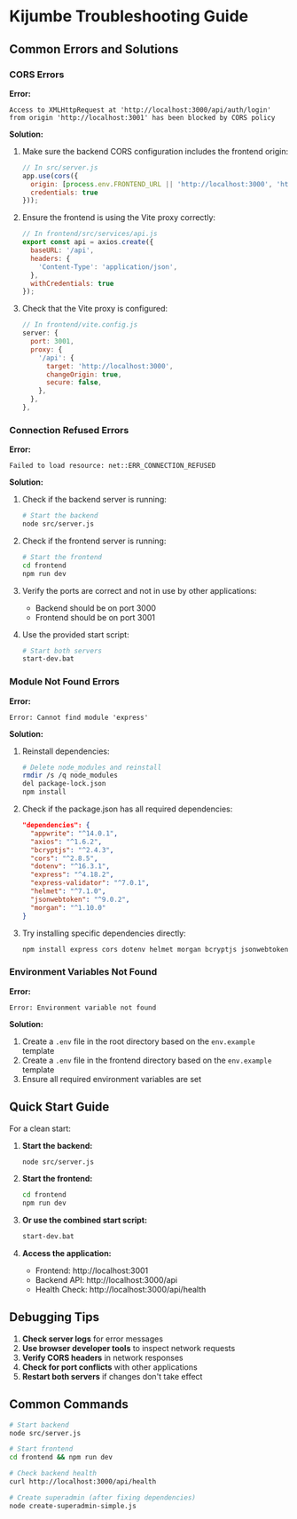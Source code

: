 # Kijumbe Troubleshooting Guide

## Common Errors and Solutions

### CORS Errors

**Error:**
```
Access to XMLHttpRequest at 'http://localhost:3000/api/auth/login' from origin 'http://localhost:3001' has been blocked by CORS policy
```

**Solution:**
1. Make sure the backend CORS configuration includes the frontend origin:
   ```javascript
   // In src/server.js
   app.use(cors({
     origin: [process.env.FRONTEND_URL || 'http://localhost:3000', 'http://localhost:3001'],
     credentials: true
   }));
   ```

2. Ensure the frontend is using the Vite proxy correctly:
   ```javascript
   // In frontend/src/services/api.js
   export const api = axios.create({
     baseURL: '/api',
     headers: {
       'Content-Type': 'application/json',
     },
     withCredentials: true
   });
   ```

3. Check that the Vite proxy is configured:
   ```javascript
   // In frontend/vite.config.js
   server: {
     port: 3001,
     proxy: {
       '/api': {
         target: 'http://localhost:3000',
         changeOrigin: true,
         secure: false,
       },
     },
   },
   ```

### Connection Refused Errors

**Error:**
```
Failed to load resource: net::ERR_CONNECTION_REFUSED
```

**Solution:**
1. Check if the backend server is running:
   ```bash
   # Start the backend
   node src/server.js
   ```

2. Check if the frontend server is running:
   ```bash
   # Start the frontend
   cd frontend
   npm run dev
   ```

3. Verify the ports are correct and not in use by other applications:
   - Backend should be on port 3000
   - Frontend should be on port 3001

4. Use the provided start script:
   ```bash
   # Start both servers
   start-dev.bat
   ```

### Module Not Found Errors

**Error:**
```
Error: Cannot find module 'express'
```

**Solution:**
1. Reinstall dependencies:
   ```bash
   # Delete node_modules and reinstall
   rmdir /s /q node_modules
   del package-lock.json
   npm install
   ```

2. Check if the package.json has all required dependencies:
   ```json
   "dependencies": {
     "appwrite": "^14.0.1",
     "axios": "^1.6.2",
     "bcryptjs": "^2.4.3",
     "cors": "^2.8.5",
     "dotenv": "^16.3.1",
     "express": "^4.18.2",
     "express-validator": "^7.0.1",
     "helmet": "^7.1.0",
     "jsonwebtoken": "^9.0.2",
     "morgan": "^1.10.0"
   }
   ```

3. Try installing specific dependencies directly:
   ```bash
   npm install express cors dotenv helmet morgan bcryptjs jsonwebtoken express-validator appwrite axios
   ```

### Environment Variables Not Found

**Error:**
```
Error: Environment variable not found
```

**Solution:**
1. Create a `.env` file in the root directory based on the `env.example` template
2. Create a `.env` file in the frontend directory based on the `env.example` template
3. Ensure all required environment variables are set

## Quick Start Guide

For a clean start:

1. **Start the backend:**
   ```bash
   node src/server.js
   ```

2. **Start the frontend:**
   ```bash
   cd frontend
   npm run dev
   ```

3. **Or use the combined start script:**
   ```bash
   start-dev.bat
   ```

4. **Access the application:**
   - Frontend: http://localhost:3001
   - Backend API: http://localhost:3000/api
   - Health Check: http://localhost:3000/api/health

## Debugging Tips

1. **Check server logs** for error messages
2. **Use browser developer tools** to inspect network requests
3. **Verify CORS headers** in network responses
4. **Check for port conflicts** with other applications
5. **Restart both servers** if changes don't take effect

## Common Commands

```bash
# Start backend
node src/server.js

# Start frontend
cd frontend && npm run dev

# Check backend health
curl http://localhost:3000/api/health

# Create superadmin (after fixing dependencies)
node create-superadmin-simple.js
```
